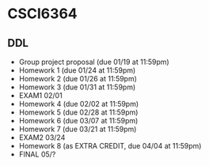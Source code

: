 # CSCI6364

## DDL
- Group project proposal (due 01/19 at 11:59pm)
- Homework 1 (due 01/24 at 11:59pm)
- Homework 2 (due 01/26 at 11:59pm)
- Homework 3 (due 01/31 at 11:59pm)
- EXAM1 02/01
- Homework 4 (due 02/02 at 11:59pm)
- Homework 5 (due 02/28 at 11:59pm)
- Homework 6 (due 03/07 at 11:59pm)
- Homework 7 (due 03/21 at 11:59pm)
- EXAM2 03/24
- Homework 8 (as EXTRA CREDIT, due 04/04 at 11:59pm)
- FINAL 05/?
